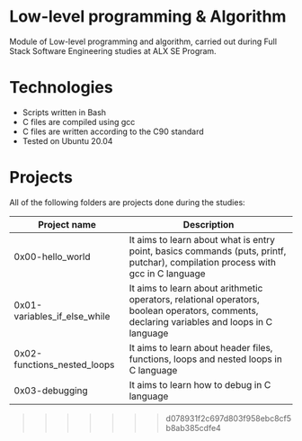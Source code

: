 # Low-level programming & Algorithm
Module of Low-level programming and algorithm, carried out during Full Stack Software Engineering studies at ALX SE Program.

# Technologies
* Scripts written in Bash
* C files are compiled using gcc
* C files are written according to the C90 standard
* Tested on Ubuntu 20.04

# Projects
All of the following folders are projects done during the studies:

|Project name |	Description |
|-------------|-------------|
|0x00-hello_world |It aims to learn about what is entry point, basics commands (puts, printf, putchar), compilation process with gcc in C language|
|0x01-variables_if_else_while |It aims to learn about arithmetic operators, relational operators, boolean operators, comments, declaring variables and loops in C language|
|0x02-functions_nested_loops |It aims to learn about header files, functions, loops and nested loops in C language|
|0x03-debugging |It aims to learn how to debug in C language|
>>>>>>> d078931f2c697d803f958ebc8cf5b8ab385cdfe4
